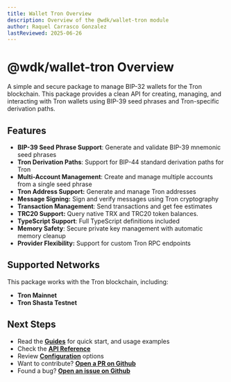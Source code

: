 ```yaml
---
title: Wallet Tron Overview
description: Overview of the @wdk/wallet-tron module
author: Raquel Carrasco Gonzalez
lastReviewed: 2025-06-26
---
```


# @wdk/wallet-tron Overview

A simple and secure package to manage BIP-32 wallets for the Tron blockchain. This package provides a clean API for creating, managing, and interacting with Tron wallets using BIP-39 seed phrases and Tron-specific derivation paths.

## Features

- **BIP-39 Seed Phrase Support**: Generate and validate BIP-39 mnemonic seed phrases
- **Tron Derivation Paths**: Support for BIP-44 standard derivation paths for Tron
- **Multi-Account Management**: Create and manage multiple accounts from a single seed phrase
- **Tron Address Support:** Generate and manage Tron addresses
- **Message Signing:** Sign and verify messages using Tron cryptography
- **Transaction Management**: Send transactions and get fee estimates
- **TRC20 Support:** Query native TRX and TRC20 token balances.
- **TypeScript Support**: Full TypeScript definitions included
- **Memory Safety**: Secure private key management with automatic memory cleanup
- **Provider Flexibility:** Support for custom Tron RPC endpoints

## Supported Networks

This package works with the Tron blockchain, including:

- **Tron Mainnet**
- **Tron Shasta Testnet**

## Next Steps

- Read the **[Guides](./guides.md)** for quick start, and usage examples
- Check the **[API Reference](./api-reference.md)**
- Review **[Configuration](./configuration.md)** options
- Want to contribute? **[Open a PR on Github](https://github.com/tetherto/wdk-wallet-tron)**
- Found a bug? **[Open an issue on Github](https://github.com/tetherto/wdk-wallet-tron/issues)** 

